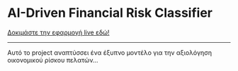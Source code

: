 # AI-Driven Financial Risk Classifier

[Δοκιμάστε την εφαρμογή live εδώ!](https://financial-risk-classifier-faviwyfhsquurylawzzxji.streamlit.app/)

---

Αυτό το project αναπτύσσει ένα έξυπνο μοντέλο για την αξιολόγηση οικονομικού ρίσκου πελατών...
